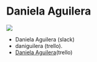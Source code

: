 # Daniela Aguilera

![](https://ca.slack-edge.com/T0SJKHBFZ-UFE5FRZS8-1fec012fecb2-72)

- Daniela Aguilera (slack)
- daniguilera (trello).
- [Daniela Aguilera](https://trello.com/daniguilera)(trello)